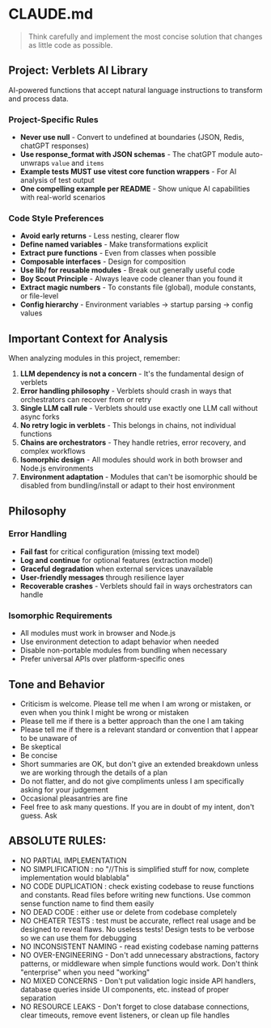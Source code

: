 # CLAUDE.md

> Think carefully and implement the most concise solution that changes as little code as possible.

## Project: Verblets AI Library

AI-powered functions that accept natural language instructions to transform and process data.

### Project-Specific Rules
- **Never use null** - Convert to undefined at boundaries (JSON, Redis, chatGPT responses)
- **Use response_format with JSON schemas** - The chatGPT module auto-unwraps `value` and `items`
- **Example tests MUST use vitest core function wrappers** - For AI analysis of test output
- **One compelling example per README** - Show unique AI capabilities with real-world scenarios

### Code Style Preferences
- **Avoid early returns** - Less nesting, clearer flow
- **Define named variables** - Make transformations explicit
- **Extract pure functions** - Even from classes when possible
- **Composable interfaces** - Design for composition
- **Use lib/ for reusable modules** - Break out generally useful code
- **Boy Scout Principle** - Always leave code cleaner than you found it
- **Extract magic numbers** - To constants file (global), module constants, or file-level
- **Config hierarchy** - Environment variables → startup parsing → config values

## Important Context for Analysis

When analyzing modules in this project, remember:
1. **LLM dependency is not a concern** - It's the fundamental design of verblets
2. **Error handling philosophy** - Verblets should crash in ways that orchestrators can recover from or retry
3. **Single LLM call rule** - Verblets should use exactly one LLM call without async forks
4. **No retry logic in verblets** - This belongs in chains, not individual functions
5. **Chains are orchestrators** - They handle retries, error recovery, and complex workflows
6. **Isomorphic design** - All modules should work in both browser and Node.js environments
7. **Environment adaptation** - Modules that can't be isomorphic should be disabled from bundling/install or adapt to their host environment

## Philosophy

### Error Handling
- **Fail fast** for critical configuration (missing text model)
- **Log and continue** for optional features (extraction model)
- **Graceful degradation** when external services unavailable
- **User-friendly messages** through resilience layer
- **Recoverable crashes** - Verblets should fail in ways orchestrators can handle

### Isomorphic Requirements
- All modules must work in browser and Node.js
- Use environment detection to adapt behavior when needed
- Disable non-portable modules from bundling when necessary
- Prefer universal APIs over platform-specific ones

## Tone and Behavior
- Criticism is welcome. Please tell me when I am wrong or mistaken, or even when you think I might be wrong or mistaken
- Please tell me if there is a better approach than the one I am taking
- Please tell me if there is a relevant standard or convention that I appear to be unaware of
- Be skeptical
- Be concise
- Short summaries are OK, but don't give an extended breakdown unless we are working through the details of a plan
- Do not flatter, and do not give compliments unless I am specifically asking for your judgement
- Occasional pleasantries are fine
- Feel free to ask many questions. If you are in doubt of my intent, don't guess. Ask

## ABSOLUTE RULES:
- NO PARTIAL IMPLEMENTATION
- NO SIMPLIFICATION : no "//This is simplified stuff for now, complete implementation would blablabla"
- NO CODE DUPLICATION : check existing codebase to reuse functions and constants. Read files before writing new functions. Use common sense function name to find them easily
- NO DEAD CODE : either use or delete from codebase completely
- NO CHEATER TESTS : test must be accurate, reflect real usage and be designed to reveal flaws. No useless tests! Design tests to be verbose so we can use them for debugging
- NO INCONSISTENT NAMING - read existing codebase naming patterns
- NO OVER-ENGINEERING - Don't add unnecessary abstractions, factory patterns, or middleware when simple functions would work. Don't think "enterprise" when you need "working"
- NO MIXED CONCERNS - Don't put validation logic inside API handlers, database queries inside UI components, etc. instead of proper separation
- NO RESOURCE LEAKS - Don't forget to close database connections, clear timeouts, remove event listeners, or clean up file handles